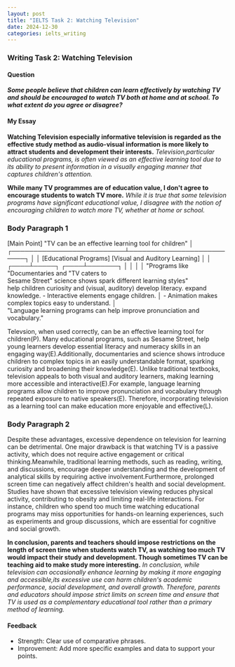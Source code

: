 ```yaml
---
layout: post
title: "IELTS Task 2: Watching Television"
date: 2024-12-30
categories: ielts_writing
---
```


### Writing Task 2: Watching Television

#### Question
***Some people believe that children can learn effectively by watching TV and should be encouraged to watch TV both at home and at school. To what extent do you agree or disagree?***

#### My Essay
**Watching Television especially informative television is regarded as the effective study method as audio-visual information is more likely to attract students and development their interests.**
*Television,particular educational programs, is often viewed as an effective learning tool due to its ability to present information in a visually engaging manner that captures children's attention.*

**While many TV programmes are of education value, I don't agree to encourage students to watch TV more.**
*While it is true that some television programs have significant educational value, I disagree with the notion of encouraging children to watch more TV, whether at home or school.*

### Body Paragraph 1
 [Main Point]
        "TV can be an effective learning tool for children"
                                  │
       ┌──────────────────────────┴──────────────────────────┐
       │                                                   │
[Educational Programs]                        [Visual and Auditory Learning]
       │                                                   │
  ┌────┴─────┐                                         ┌────┴───────┐
  │           │                                         │           │
"Programs like      "Documentaries and               "TV caters to  
Sesame Street"      science shows spark               different learning styles"  
help children       curiosity and                     (visual, auditory)
develop literacy.   expand knowledge.               - Interactive elements engage children.
  │                                                  - Animation makes complex topics easy to understand.
  │  
"Language learning programs can help improve 
pronunciation and vocabulary."  


Televsion, when used correctly, can be an effective learning tool for children(P). Many educational programs, such as Sesame Street, help young learners develop essential literacy and numeracy skills in an engaging way(E).Additionally, documentaries and science shows introduce children to complex topics in an easily understandable format, sparking curiosity and broadening their knowledge(E). Unlike traditional textbooks, television appeals to both visual and auditory learners, making learning more accessible and interactive(E).For example, language learning programs allow children to improve pronunciation and vocabulary through repeated exposure to native speakers(E). Therefore, incorporating television as a learning tool can make education more enjoyable and effective(L).
          

### Body Paragraph 2

Despite these advantages, excessive dependence on television for learning can be detrimental. One major drawback is that watching TV is a passive activity, which does not require active engagement or critical thinking.Meanwhile, traditional learning methods, such as reading, writing, and discussions, encourage deeper understanding and the development of analytical skills by requiring active involvement.Furthermore, prolonged screen time can negatively affect children's health and social development. Studies have shown that excessive television viewing reduces physical activity, contributing to obesity and limiting real-life interactions. For instance, children who spend too much time watching educational programs may miss opportunities for hands-on learning experiences, such as experiments and group discussions, which are essential for cognitive and social growth.



**In conclusion, parents and teachers should impose restrictions on the length of screen time when students watch TV, as watching too much TV would impact their study and development. Though sometimes TV can be teaching aid to make study more interesting.**
*In conclusion, while television can occasionally enhance learning by making it more engaging and accessible,its excessive use can harm children's academic performance, social development, and overall growth. Therefore, parents and educators should impose strict limits on screen time and ensure that TV is used as a complementary educational tool rather than a primary method of learning.*

#### Feedback
- Strength: Clear use of comparative phrases.
- Improvement: Add more specific examples and data to support your points.
